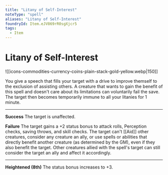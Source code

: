 ```yaml
---
title: "Litany of Self-Interest"
noteType: "spell"
aliases: "Litany of Self-Interest"
foundryId: Item.eJV869rR0sgXjcr5
tags:
  - Item
---
```


# Litany of Self-Interest
![[icons-commodities-currency-coins-plain-stack-gold-yellow.webp|150]]

You give a speech that fills your target with a drive to improve themself to the exclusion of assisting others. A creature that wants to gain the benefit of this spell and doesn't care about its limitations can voluntarily fail the save. The target then becomes temporarily immune to all your litanies for 1 minute.

* * *

**Success** The target is unaffected.

**Failure** The target gains a +2 status bonus to attack rolls, Perception checks, saving throws, and skill checks. The target can't [[Aid]] other creatures, consider any creature an ally, or use spells or abilities that directly benefit another creature (as determined by the GM), even if they also benefit the target. Other creatures allied with the spell's target can still consider the target an ally and affect it accordingly.

* * *

**Heightened (8th)** The status bonus increases to +3.
